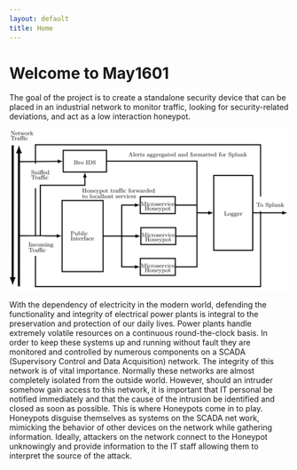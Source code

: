 ```yaml
---
layout: default
title: Home
---
```


# Welcome to May1601

The goal of the project is to create a standalone security device that can be
placed in an industrial network to monitor traffic, looking for
security-related deviations, and act as a low interaction honeypot.

![Diagram of device internals](/assets/block_diagram.png)

With the dependency of electricity in the modern world, defending the
functionality and integrity of electrical power plants is integral to the
preservation and protection of our daily lives. Power plants handle extremely
volatile resources on a continuous round-the-clock basis. In order to keep
these systems up and running without fault they are monitored and controlled
by numerous components on a SCADA (Supervisory Control and Data Acquisition)
network. The integrity of this network is of vital importance. Normally these
networks are almost completely isolated from the outside world. However,
should an intruder somehow gain access to this network, it is important that
IT personal be notified immediately and that the cause of the intrusion be
identified and closed as soon as possible. This is where Honeypots come in to
play. Honeypots disguise themselves as systems on the SCADA net work,
mimicking the behavior of other devices on the network while gathering
information. Ideally, attackers on the network connect to the Honeypot
unknowingly and provide information to the IT staff allowing them to
interpret the source of the attack.

